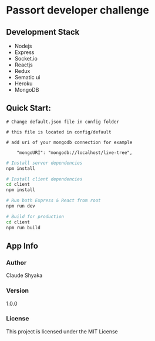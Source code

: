 # Passort developer challenge

## Development Stack

- Nodejs
- Express
- Socket.io
- Reactjs
- Redux
- Sematic ui
- Heroku
- MongoDB

## Quick Start:

```
# Change default.json file in config folder

# this file is located in config/default

# add uri of your mongodb connection for example

    "mongoURI": "mongodb://localhost/live-tree",
```

```bash
# Install server dependencies
npm install

# Install client dependencies
cd client
npm install

# Run both Express & React from root
npm run dev

# Build for production
cd client
npm run build
```

## App Info

### Author

Claude Shyaka

### Version

1.0.0

### License

This project is licensed under the MIT License
